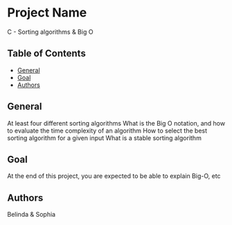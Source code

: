 # Project Name
C - Sorting algorithms & Big O
## Table of Contents
- [General](#general)
- [Goal](#goal)
- [Authors](#authors)

## General
At least four different sorting algorithms
What is the Big O notation, and how to evaluate the time complexity of an algorithm
How to select the best sorting algorithm for a given input
What is a stable sorting algorithm

## Goal
At the end of this project, you are expected to be able to explain Big-O, etc

## Authors
Belinda & Sophia

